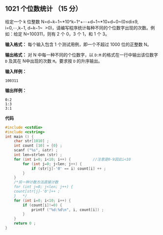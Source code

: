 ﻿## 1021 个位数统计 （15 分）

给定一个 k 位整数 N=d~k−1~*10^​k−1^+⋯+d~1~*10​+d~​0~(0≤di≤9, i=0,⋯,k−1, d~k−1~
​​ >0)，请编写程序统计每种不同的个位数字出现的次数。例如：给定 N=100311，则有 2 个 0，3 个 1，和 1 个 3。

**输入格式：**
每个输入包含 1 个测试用例，即一个不超过 1000 位的正整数 N。

**输出格式：**
对 N 中每一种不同的个位数字，以 `D:M` 的格式在一行中输出该位数字 `D` 及其在 N中出现的次数 `M`。要求按 `D` 的升序输出。

**输入样例：**

    100311

**输出样例：**

    0:2
    1:3
    3:1

**代码**

```c
#include <cstdio>
#include <cstring>
int main () {
	char str[1010] ;
	int count [10] = {0} ;
	scanf ("%s", &str) ;
	int len=strlen (str) ;
	for (int i=0; i<10; i++) {  		//注意是0-9因此i<10 
		for (int j=0; j<len; j++) {
			if (str[j]-'0' == i) count[i] ++ ;
		}		
	}
	/*另一种计数方法直接计数 
	for (int j=0; j<len; j++) {
	count[str[j]-'0']++ ;
	}	*/
	for (int i=0; i<10; i++) {
		if (count[i]!=0) {
			printf ("%d:%d\n", i, count[i]) ;
		}
	}
	return 0 ;
}

	
```

